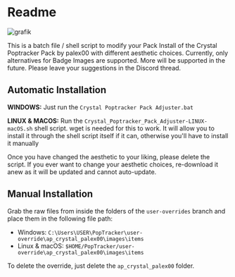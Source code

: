 # Readme
![grafik](https://github.com/user-attachments/assets/4d425841-e4cb-441c-aff7-7872d4b11526)

This is a batch file / shell script to modify your Pack Install of the Crystal Poptracker Pack by palex00 with different aesthetic choices.
Currently, only alternatives for Badge Images are supported. More will be supported in the future. Please leave your suggestions in the Discord thread.

## Automatic Installation
**WINDOWS:** Just run the ``Crystal Poptracker Pack Adjuster.bat``

**LINUX & MACOS:** Run the ``Crystal_Poptracker_Pack_Adjuster-LINUX-macOS.sh`` shell script. wget is needed for this to work. It will allow you to install it through the shell script itself if it can, otherwise you'll have to install it manually

Once you have changed the aesthetic to your liking, please delete the script. If you ever want to change your aesthetic choices, re-download it anew as it will be updated and cannot auto-update.

## Manual Installation
Grab the raw files from inside the folders of the ``user-overrides`` branch and place them in the following file path:
  - Windows: ``C:\Users\USER\PopTracker\user-override\ap_crystal_palex00\images\items``
  - Linux & macOS: ``$HOME/PopTracker/user-override\ap_crystal_palex00\images\items``

To delete the override, just delete the ``ap_crystal_palex00`` folder.
